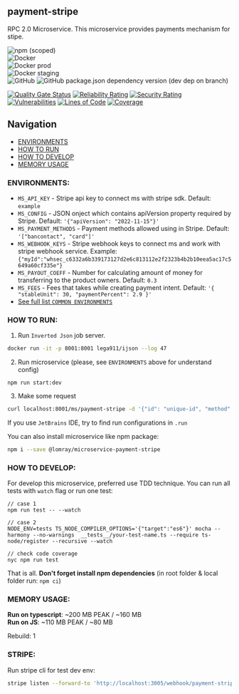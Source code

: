 payment-stripe
-------------------

RPC 2.0 Microservice.
This microservice provides payments mechanism for stipe.

![npm (scoped)](https://img.shields.io/npm/v/@lomray/microservice-payment-stripe)  
![Docker](https://img.shields.io/npm/v/@lomray/microservice-payment-stripe?label=docker)  
![Docker prod](https://img.shields.io/badge/Docker%20prod-%3Alatest-blue)  
![Docker staging](https://img.shields.io/badge/Docker%20staging-%3Alatest--staging-orange)  
![GitHub](https://img.shields.io/github/license/Lomray-Software/microservices)
![GitHub package.json dependency version (dev dep on branch)](https://img.shields.io/github/package-json/dependency-version/Lomray-Software/microservices/dev/typescript/staging)

[![Quality Gate Status](https://sonarcloud.io/api/project_badges/measure?project=microservice-payment-stripe&metric=alert_status)](https://sonarcloud.io/summary/new_code?id=microservice-payment-stripe)
[![Reliability Rating](https://sonarcloud.io/api/project_badges/measure?project=microservice-payment-stripe&metric=reliability_rating)](https://sonarcloud.io/summary/new_code?id=microservice-payment-stripe)
[![Security Rating](https://sonarcloud.io/api/project_badges/measure?project=microservice-payment-stripe&metric=security_rating)](https://sonarcloud.io/summary/new_code?id=microservice-payment-stripe)
[![Vulnerabilities](https://sonarcloud.io/api/project_badges/measure?project=microservice-payment-stripe&metric=vulnerabilities)](https://sonarcloud.io/summary/new_code?id=microservice-payment-stripe)
[![Lines of Code](https://sonarcloud.io/api/project_badges/measure?project=microservice-payment-stripe&metric=ncloc)](https://sonarcloud.io/summary/new_code?id=microservice-payment-stripe)
[![Coverage](https://sonarcloud.io/api/project_badges/measure?project=microservice-payment-stripe&metric=coverage)](https://sonarcloud.io/summary/new_code?id=microservice-payment-stripe)

## Navigation
- [ENVIRONMENTS](#environments)
- [HOW TO RUN](#how-to-run)
- [HOW TO DEVELOP](#how-to-develop)
- [MEMORY USAGE](#memory-usage)

### <a id="environments"></a>ENVIRONMENTS:
- `MS_API_KEY` - Stripe api key to connect ms with stripe sdk. Default: `example`
- `MS_CONFIG` - JSON onject which contains apiVersion property required by Stripe. Default: `'{"apiVersion": "2022-11-15"}'`
- `MS_PAYMENT_METHODS` - Payment methods allowed using in Stripe. Default: `'["bancontact", "card"]'`
- `MS_WEBHOOK_KEYS` - Stripe webhook keys to connect ms and work with stripe webhook service. Example: `{"myId":"whsec_c6332a6b339173127d2e6c813112e2f2323b4b2b10eea5ac17c5649a60cf335e"}`
- `MS_PAYOUT_COEFF` - Number for calculating amount of money for transferring to the product owners. Default: `0.3`
- `MS_FEES` - Fees that takes while creating payment intent. Default: `'{ "stableUnit": 30, "paymentPercent": 2.9 }'`
- [See full list `COMMON ENVIRONMENTS`](https://github.com/Lomray-Software/microservice-helpers#common-environments)

### <a id="how-to-run"></a>HOW TO RUN:
1. Run `Inverted Json` job server.
```bash
docker run -it -p 8001:8001 lega911/ijson --log 47
```
2. Run microservice (please, see `ENVIRONMENTS` above for understand config)
```
npm run start:dev
```
3. Make some request
```bash
curl localhost:8001/ms/payment-stripe -d '{"id": "unique-id", "method": "demo", "params": {}}'
```

If you use `JetBrains` IDE, try to find run configurations in `.run`

You can also install microservice like npm package:
```bash
npm i --save @lomray/microservice-payment-stripe
```

### <a id="how-to-develop"></a>HOW TO DEVELOP:
For develop this microservice, preferred use TDD technique.
You can run all tests with `watch` flag or run one test:
```
// case 1
npm run test -- --watch

// case 2
NODE_ENV=tests TS_NODE_COMPILER_OPTIONS='{"target":"es6"}' mocha --harmony --no-warnings  __tests__/your-test-name.ts --require ts-node/register --recursive --watch

// check code coverage
nyc npm run test
```

That is all. **Don't forget install npm dependencies**
(in root folder & local folder run:  `npm ci`)

### <a id="memory-usage"></a>MEMORY USAGE:

__Run on typescript__: ~200 MB PEAK / ~160 MB  
__Run on JS__: ~110 MB PEAK / ~80 MB

Rebuild: 1

### <a id="memory-usage"></a>STRIPE:

Run stripe cli for test dev env:

```bash
stripe listen --forward-to 'http://localhost:3005/webhook/payment-stripe.stripe.webhook/webhooktokenoooooooooooooooooooo?id=connect'
```
